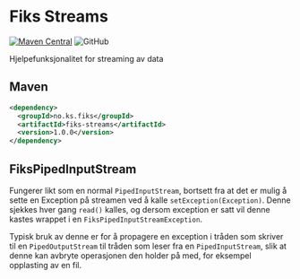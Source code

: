 # Fiks Streams
[![Maven Central](https://img.shields.io/maven-central/v/no.ks.fiks/fiks-streams)](https://search.maven.org/artifact/no.ks.fiks/fiks-streams)
![GitHub](https://img.shields.io/github/license/ks-no/fiks-streams)

Hjelpefunksjonalitet for streaming av data

## Maven
```xml
<dependency>
  <groupId>no.ks.fiks</groupId>
  <artifactId>fiks-streams</artifactId>
  <version>1.0.0</version>
</dependency>
```

## FiksPipedInputStream
Fungerer likt som en normal `PipedInputStream`, bortsett fra at det er mulig å sette en Exception på streamen ved å kalle 
`setException(Exception)`. Denne sjekkes hver gang `read()` kalles, og dersom exception er satt vil denne kastes wrappet 
i en `FiksPipedInputStreamException`.

Typisk bruk av denne er for å propagere en exception i tråden som skriver til en `PipedOutputStream` til tråden som leser fra
en `PipedInputStream`, slik at denne kan avbryte operasjonen den holder på med, for eksempel opplasting av en fil.